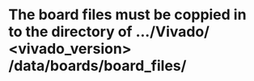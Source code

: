 # The board files must be coppied in to the directory of .../Vivado/ <vivado_version> /data/boards/board_files/ 
